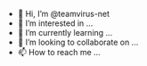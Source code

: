 - 👋 Hi, I’m @teamvirus-net
- 👀 I’m interested in ...
- 🌱 I’m currently learning ...
- 💞️ I’m looking to collaborate on ...
- 📫 How to reach me ...

<!---
teamvirus-net/teamvirus-net is a ✨ special ✨ repository because its `README.md` (this file) appears on your GitHub profile.
You can click the Preview link to take a look at your changes.
--->
